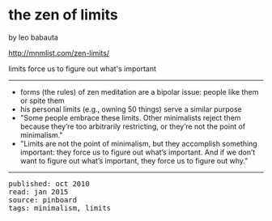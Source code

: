 # the zen of limits
by leo babauta

http://mnmlist.com/zen-limits/

limits force us to figure out what's important

---

- forms (the rules) of zen meditation are a bipolar issue: people like them or spite them
- his personal limits (e.g., owning 50 things) serve a similar purpose
- "Some people embrace these limits. Other minimalists reject them because they’re too arbitrarily restricting, or they’re not the point of minimalism."
- "Limits are not the point of minimalism, but they accomplish something important: they force us to figure out what’s important. And if we don’t want to figure out what’s important, they force us to figure out why."

---

<pre>
published: oct 2010
read: jan 2015
source: pinboard
tags: minimalism, limits
</pre>
